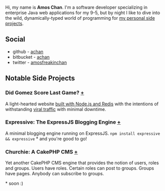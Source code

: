 Hi, my name is **Amos Chan**. I'm a software developer specializing in enterprise Java web applications for my 9-5, but by night I like to dive into the wild, dynamically-typed world of programming for [my personal side projects](http://github.com/achan). 

## Social 
 - github - [achan](http://github.com/achan)
 - bitbucket - [achan](http://bitbucket.org/achan)
 - twitter - [amosfreakinchan](http://twitter.com/amosfreakinchan)

## Notable Side Projects

### Did Gomez Score Last Game? [+](http://didgomezscore.com)

A light-hearted website [built with Node.js and Redis](http://github.com/achan/didgomezscore) with the intentions of withstanding [viral traffic](http://sports.yahoo.com/blogs/nhl-puck-daddy/congratulations-canadiens-scott-gomez-one-anniversary-last-goal-211326566.html) with minimal downtime.

### Expressive: The ExpressJS Blogging Engine [+](http://github.com/achan/expressivejs)

A minimal blogging engine running on ExpressJS. `npm install expressive && expressive` * and you're good to go!

### Churchie: A CakePHP CMS [+](http://github.com/achan/mcac)

Yet another CakePHP CMS engine that provides the notion of users, roles and groups. Users have roles. Certain roles can post to groups. Groups have pages. Anybody can subscribe to groups.

\* soon :)

